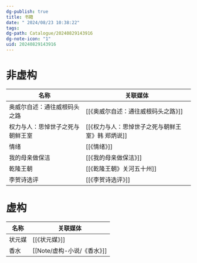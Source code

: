 ```yaml
---
dg-publish: true
title: 书籍
date: " 2024/08/23 10:38:22"
tags: 
dg-path: Catalogue/20240829143916
dg-note-icon: "1"
uid: 20240829143916
---
```

# 非虚构

| 名称               | 关联媒体                        |
| ---------------- | --------------------------- |
| 奥威尔自述：通往威根码头之路   | [[《奥威尔自述：通往威根码头之路》]]        |
| 权力与人：思悼世子之死与朝鲜王室 | [[《权力与人：思悼世子之死与朝鲜王室》韩 郑炳说]] |
| 情绪               | [[《情绪》]]                    |
| 我的母亲做保洁          | [[《我的母亲做保洁》]]               |
| 乾隆王朝             | [[《乾隆王朝》关河五十州]]             |
| 李贺诗选评            | [[《李贺诗选评》]]                 |

# 虚构


| 名称  | 关联媒体      |
| --- | --------- |
| 状元媒 | [[《状元媒》]] |
| 香水  | [[Note/虚构-小说/《香水》]]  |





